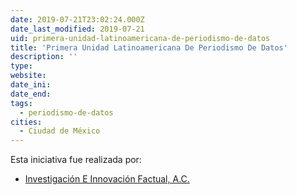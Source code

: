 ```yaml
---
date: 2019-07-21T23:02:24.000Z
date_last_modified: 2019-07-21
uid: primera-unidad-latinoamericana-de-periodismo-de-datos
title: 'Primera Unidad Latinoamericana De Periodismo De Datos'
description: ''
type: 
website: 
date_ini: 
date_end: 
tags:
  - periodismo-de-datos
cities: 
  - Ciudad de México
---
```


Esta iniciativa fue realizada por:

- [Investigación E Innovación Factual, A.C.](/organizaciones/investigacion-e-innovacion-factual-a-c)
